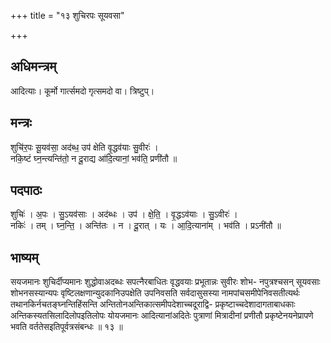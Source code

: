 +++
title = "१३ शुचिरपः सूयवसा"

+++
## अधिमन्त्रम्
आदित्याः। कूर्मो गार्त्समदो गृत्समदो वा। त्रिष्टुप्।

## मन्त्रः
शुचि॑र॒पः सू॒यव॑सा॒ अद॑ब्ध॒ उप॑ क्षेति वृ॒द्धव॑याः सु॒वीरः॑ ।  
नकि॒ष्टं घ्न॒न्त्यन्ति॑तो॒ न दू॒राद्य आ॑दि॒त्यानां॒ भव॑ति॒ प्रणी॑तौ ॥

## पदपाठः
शुचिः॑ । अ॒पः । सु॒ऽयव॑साः । अद॑ब्धः । उप॑ । क्षे॒ति॒ । वृ॒द्धऽव॑याः । सु॒ऽवीरः॑ ।  
नकिः॑ । तम् । घ्न॒न्ति॒ । अन्ति॑तः । न । दू॒रात् । यः । आ॒दि॒त्याना॑म् । भव॑ति । प्रऽनी॑तौ ॥

## भाष्यम्
सयजमानः शुचिर्दीप्यमानः शुद्धोवाअदब्धः सपत्नैरबाधितः वृद्धवयाः प्रभूतान्नः सुवीरः शोभ- नपुत्रश्चसन् सूयवसाः शोभनसस्यान्यपः वृष्टिलक्षणान्युदकानिउपक्षेति उपनिवसति सर्वदासुसस्या नामपांचसमीपेनिवसतीत्यर्थः तथानकिर्नचतङ्घ्नन्तिहिंसन्ति अन्तितोनअन्तिकात्समीपदेशाच्चदूराद्वि- प्रकृष्टाच्चदेशादागताबाधकाः अन्तिकस्यतसिलादिलोपइतिलोपः योयजमानः आदित्यानांअदितेः पुत्राणां मित्रादीनां प्रणीतौ प्रकृष्टेनयनेप्रापणे भवति वर्ततेसइतिपूर्वत्रसंबन्धः ॥ १३ ॥